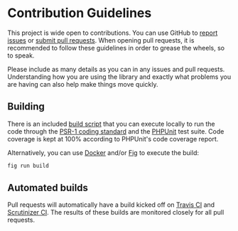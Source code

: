 # Contribution Guidelines
This project is wide open to contributions.  You can use GitHub to [report
issues][issues] or [submit pull requests][pull-requests].  When opening pull
requests, it is recommended to follow these guidelines in order to grease the
wheels, so to speak.

Please include as many details as you can in any issues and pull requests.
Understanding how you are using the library and exactly what problems you are
having can also help make things move quickly.

## Building
There is an included [build script][build-script] that you can execute locally
to run the code through the [PSR-1 coding standard][psr-1] and the
[PHPUnit][phpunit] test suite.  Code coverage is kept at 100% according to
PHPUnit's code coverage report.

Alternatively, you can use [Docker][docker] and/or [Fig][fig] to execute the
build:
```bash
fig run build
```

## Automated builds
Pull requests will automatically have a build kicked off on [Travis
CI][travis-ci] and [Scrutinizer CI][scrutinizer-ci].  The results of these
builds are monitored closely for all pull requests.

[issues]: https://github.com/nubs/random-name-generator/issues
[pull-requests]: https://github.com/nubs/random-name-generator/pulls
[build-script]: https://github.com/nubs/random-name-generator/blob/master/build.php
[psr-1]: http://www.php-fig.org/psr/psr-1/ "PSR-1 - Basic Coding Standard"
[phpunit]: http://phpunit.de/ "PHPUnit - The PHP Testing Framework"
[travis-ci]: https://travis-ci.org/nubs/random-name-generator
[scrutinizer-ci]: https://scrutinizer-ci.com/g/nubs/random-name-generator/
[docker]: https://docker.com/ "Docker - Build, Ship, and Run Any App, Anywhere"
[fig]: http://www.fig.sh/ "Fig | Fast, isolated development environments using Docker"

